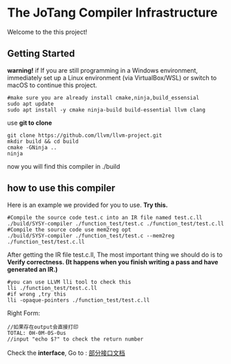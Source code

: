 # The JoTang Compiler Infrastructure

Welcome to the this project!

## Getting Started

**warning!**    if If you are still programming in a Windows environment, immediately set up a Linux environment (via VirtualBox/WSL) or switch to macOS to continue this project.

```shell
#make sure you are already install cmake,ninja,build_essensial
sudo apt update
sudo apt install -y cmake ninja-build build-essential llvm clang 
```

use **git to clone**

```shell
git clone https://github.com/llvm/llvm-project.git
mkdir build && cd build
cmake -GNinja ..
ninja
```

now you will find this compiler in ./build

## how to use this compiler

Here is an example we provided for you to use. **Try this.**

```shell
#Compile the source code test.c into an IR file named test.c.ll
./build/SYSY-compiler ./function_test/test.c ./function_test/test.c.ll
#Compile the source code use mem2reg opt
./build/SYSY-compiler ./function_test/test.c --mem2reg ./function_test/test.c.ll
```

After getting the IR file test.c.ll, The most important thing we should do is to **Verify correctness. (It happens when you finish writing a pass and have generated an IR.)** 

```shell
#you can use LLVM lli tool to check this
lli ./function_test/test.c.ll
#if wrong ,try this
lli -opaque-pointers ./function_test/test.c.ll
```

Right Form:

```less
//如果存在output会直接打印
TOTAL: 0H-0M-0S-0us
//input "echo $?" to check the return number  
```

Check the **interface**, Go to : [部分接口文档](https://github.com/lyh552506/Frontend_Compiler/blob/main/doc/doc.md)